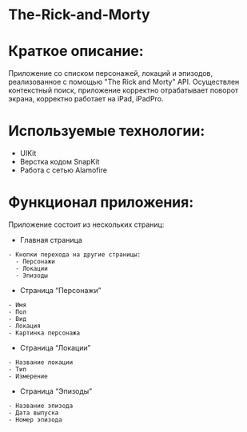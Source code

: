 # The-Rick-and-Morty

# Краткое описание:
Приложение со списком персонажей, локаций и эпизодов, реализованное с помощью "The Rick and Morty" API.
Осуществлен контекстный поиск, приложение корректно отрабатывает поворот экрана, корректно работает на iPad, iPadPro.

# Используемые технологии:
- UIKit
- Верстка кодом SnapKit
- Работа с сетью Alamofire

# Функционал приложения:
Приложение состоит из нескольких страниц:
- Главная страница
```
- Кнопки перехода на другие страницы:
  - Персонажи
  - Локации
  - Эпизоды
```
- Страница “Персонажи”
```
- Имя
- Пол
- Вид
- Локация
- Картинка персонажа
```
- Страница “Локации”
```
- Название локации
- Тип
- Измерение
```
- Страница “Эпизоды”
```
- Название эпизода
- Дата выпуска
- Номер эпизода
```
